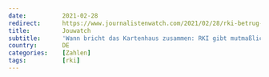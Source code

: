 ```yaml
---
date:          2021-02-28
redirect:      https://www.journalistenwatch.com/2021/02/28/rki-betrug-pyramide/
title:         Jouwatch
subtitle:      'Wann bricht das Kartenhaus zusammen: RKI gibt mutmaßlichen Betrug zu'
country:       DE
categories:    [Zahlen]
tags:          [rki]
---
```

